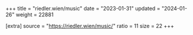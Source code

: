 +++
title = "riedler.wien/music"
date = "2023-01-31"
updated = "2024-01-26"
weight = 22881

[extra]
source = "https://riedler.wien/music/"
ratio = 11
size = 22
+++
